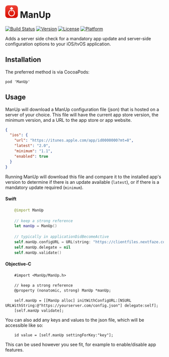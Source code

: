 # <img src="https://github.com/NextFaze/ManUp/raw/master/icon.png" width="40"> ManUp

[![Build Status](https://travis-ci.org/NextFaze/ManUp.svg?style=flat)](https://travis-ci.org/NextFaze/ManUp)
[![Version](https://img.shields.io/cocoapods/v/ManUp.svg?style=flat)](http://cocoapods.org/pods/ManUp)
[![License](https://img.shields.io/cocoapods/l/ManUp.svg?style=flat)](http://cocoapods.org/pods/ManUp)
[![Platform](https://img.shields.io/cocoapods/p/ManUp.svg?style=flat)](http://cocoapods.org/pods/ManUp)

Adds a server side check for a mandatory app update and server-side configuration options to your iOS/tvOS application.

## Installation

The preferred method is via CocoaPods:

```pod
pod 'ManUp'
```

## Usage

ManUp will download a ManUp configuration file (json) that is hosted on a server of your choice. This file will have the current app store version, the minimum version, and a URL to the app store or app website.

```json
{
  "ios": {
    "url": "https://itunes.apple.com/app/id0000000?mt=8",
    "latest": "2.0",
    "minimum": "1.1",
    "enabled": true
  }
}
```

Running ManUp will download this file and compare it to the installed app's version to determine if there is an update available (`latest`), or if there is a mandatory update required (`minimum`).

#### Swift

```swift
	@import ManUp

    // keep a strong reference
    let manUp = ManUp()

    // typically in applicationDidBecomeActive
    self.manUp.configURL = URL(string: "https://clientfiles.nextfaze.com/eva/maintenanceMode.json")
    self.manUp.delegate = nil
    self.manUp.validate()
```

#### Objective-C

```objc
    #import <ManUp/ManUp.h>

    // keep a strong reference
    @property (nonatomic, strong) ManUp *manUp;

    self.manUp = [[ManUp alloc] initWithConfigURL:[NSURL URLWithString:@"https://yourserver.com/config.json"] delegate:self];
    [self.manUp validate];
```

You can also add any keys and values to the json file, which will be accessible like so:

```objc
    id value = [self.manUp settingForKey:"key"];
```

This can be used however you see fit, for example to enable/disable app features.
